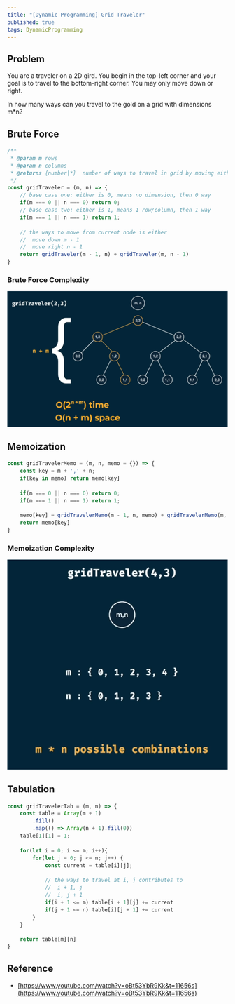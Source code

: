 ```yaml
---
title: "[Dynamic Programming] Grid Traveler"
published: true
tags: DynamicProgramming
---
```


## Problem

You are a traveler on a 2D gird. You begin in the top-left corner and your goal
is to travel to the bottom-right corner. You may only move down or right.

In how many ways can you travel to the gold on a grid with dimensions m*n?

## Brute Force

```javascript
/**
 * @param m rows
 * @param n columns
 * @returns {number|*}  number of ways to travel in grid by moving either downward, or rightward.
 */
const gridTraveler = (m, n) => {
    // base case one: either is 0, means no dimension, then 0 way
    if(m === 0 || n === 0) return 0;
    // base case two: either is 1, means 1 row/column, then 1 way
    if(m === 1 || n === 1) return 1;

    // the ways to move from current node is either
    //  move down m - 1
    //  move right n - 1
    return gridTraveler(m - 1, n) + gridTraveler(m, n - 1)
}
```

### Brute Force Complexity

![Grid Traveler](/../../assets/dynamic-programming/grid-traveler-raw.PNG)

## Memoization

```javascript
const gridTravelerMemo = (m, n, memo = {}) => {
    const key = m + ',' + n;
    if(key in memo) return memo[key]

    if(m === 0 || n === 0) return 0;
    if(m === 1 || n === 1) return 1;

    memo[key] = gridTravelerMemo(m - 1, n, memo) + gridTravelerMemo(m, n - 1, memo)
    return memo[key]
}
```

### Memoization Complexity

![Grid Traveler](/../../assets/dynamic-programming/grid-traveler-memo.PNG)

## Tabulation

```javascript
const gridTravelerTab = (m, n) => {
    const table = Array(m + 1)
        .fill()
        .map(() => Array(n + 1).fill(0))
    table[1][1] = 1;

    for(let i = 0; i <= m; i++){
        for(let j = 0; j <= n; j++) {
            const current = table[i][j];

            // the ways to travel at i, j contributes to
            //  i + 1, j
            //  i, j + 1
            if(i + 1 <= m) table[i + 1][j] += current
            if(j + 1 <= n) table[i][j + 1] += current
        }
    }

    return table[m][n]
}
```

## Reference

- [https://www.youtube.com/watch?v=oBt53YbR9Kk&t=11656s](https://www.youtube.com/watch?v=oBt53YbR9Kk&t=11656s)